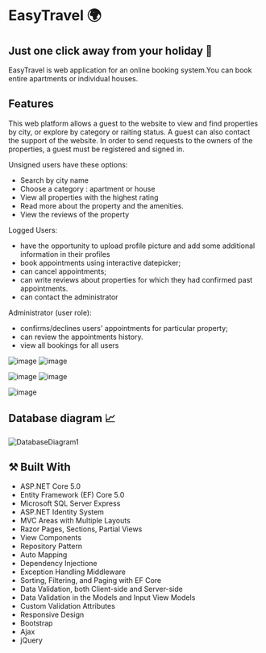 # EasyTravel :earth_africa:
## Just one click away from your holiday :see_no_evil:
EasyTravel is web application for an online booking system.You can book entire apartments or individual houses.
## Features
This web platform allows a guest to the website to view and find properties by city, or explore by category or raiting status.
A guest can also contact the support of the website. In order to send requests to the owners of the properties, a guest must be registered and signed in.

Unsigned users have these options:
- Search by city name
- Choose a category : apartment or house
-	View all properties with the highest rating
-	Read more about the property and the amenities.
-	View the reviews of the property

Logged Users:
- have the opportunity to upload profile picture and add some additional information in their profiles
-	book appointments using interactive datepicker;
-	can cancel appointments;
-	can write reviews about properties for which they had confirmed past appointments.
-	can contact the administrator

Administrator (user role):
-	confirms/declines users' appointments for particular property;
-	can review the appointments history.
-	view all bookings for all users

![image](https://user-images.githubusercontent.com/66990772/121688200-da9fa700-cacb-11eb-87b1-f23b4f0bfc24.png)
![image](https://user-images.githubusercontent.com/66990772/121688488-2fdbb880-cacc-11eb-804a-bf064911a17f.png)

![image](https://user-images.githubusercontent.com/66990772/121688286-f2772b00-cacb-11eb-9d65-349288671ea1.png)
![image](https://user-images.githubusercontent.com/66990772/121693737-12115200-cad2-11eb-8bb4-072714af302e.png)

![image](https://user-images.githubusercontent.com/66990772/121690223-408d2e00-cace-11eb-9fb6-0fe7e5885c84.png)

## Database diagram :chart_with_upwards_trend:
![DatabaseDiagram1](https://user-images.githubusercontent.com/66990772/121698818-0ecc9500-cad7-11eb-9290-854992d2314e.png)


## ⚒️ Built With
- ASP.NET Core 5.0
- Entity Framework (EF) Core 5.0
- Microsoft SQL Server Express
- ASP.NET Identity System
- MVC Areas with Multiple Layouts
- Razor Pages, Sections, Partial Views
- View Components
- Repository Pattern
- Auto Мapping
- Dependency Injectione
- Exception Handling Middleware
- Sorting, Filtering, and Paging with EF Core
- Data Validation, both Client-side and Server-side
- Data Validation in the Models and Input View Models
- Custom Validation Attributes
- Responsive Design
- Bootstrap
- Ajax
- jQuery
